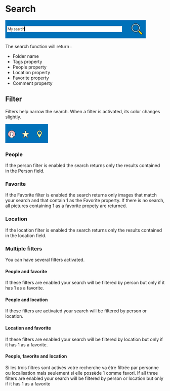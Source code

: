# Search

![](/docs/assets/search.png)

The search function will return :
* Folder name
* Tags property
* People property
* Location property
* Favorite property
* Comment property

## Filter

Filters help narrow the search. When a filter is activated, its color changes slightly.

![](/docs/assets/filter.png)

### People

If the person filter is enabled the search returns only the results contained in the Person field.

### Favorite

If the Favorite filter is enabled the search returns only images that match your search and that contain 1 as the Favorite property. If there is no search, all pictures containing 1 as a favorite propety are returned.

### Location

If the location filter is enabled the search returns only the results contained in the location field. 

### Multiple filters

You can have several filters activated.

#### People and favorite

If these filters are enabled your search will be filtered by person but only if it has 1 as a favorite.

#### People and location

If these filters are activated your search will be filtered by person or location.

#### Location and favorite

If these filters are enabled your search will be filtered by location but only if it has 1 as a favorite.

#### People, favorite and location

Si les trois filtres sont activés votre recherche va être filtrée par personne ou localisation mais seulement si elle possède 1 comme favori.
If all three filters are enabled your search will be filtered by person or location but only if it has 1 as a favorite